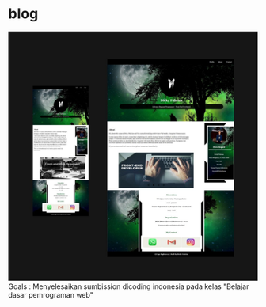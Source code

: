 # blog
![Teks Alternatif](assets/000.jpg)
Goals : Menyelesaikan sumbission dicoding indonesia pada kelas "Belajar dasar pemrograman web"
